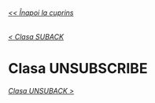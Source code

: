 ###### [<< Înapoi la cuprins](../Cuprins.md)
###### [< Clasa SUBACK](15.%20SUBACK.md)
# Clasa UNSUBSCRIBE
###### [Clasa UNSUBACK >](17.%20UNSUBACK.md)


